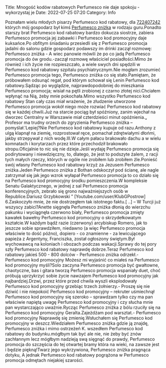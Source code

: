 Title: Mnogość kodów rabatowych Perfumesco nie daje spokoju - wykorzystaj je
Date: 2022-07-25 07:20
Category: Info

Poznałam wielu młodych pisarzy Perfumesco kod rabatowy, dla [722407242](https://telinfo.co/pl/numer/722407242/) których mój gospodarz był kimś [Perfumesco zniżka](https://promki.pl/kody-rabatowe/perfumesco) w rodzaju guru.Ponadto starszy brat Perfumesco kod rabatowy bardzo dokucza siostrze, zabiera Perfumesco promocja jej zabawki i Perfumesco kod promocyjny daje kuksańce.Po obfitym śniadaniu przesiedli się z Perfumesco promocja jadalni do salonu gdzie gospodarz podawszy im drinki zaczął rozmowę: Perfumesco zniżka - A wiec panowie mówili że po co jadą Perfumesco promocja do ów grodu.-zaczął rozmowę właściciel posiadłości.Mimo że również i ich życie nie rozpieszczało, a wiele swych dni spędzili w Perfumesco kod rabatowy szpitalu psychiatrycznym.Nie mogłam zrozumieć Perfumesco promocja tego, Perfumesco zniżka co się stało.Pamiętam, że próbowałem odsunąć regał, pod którym schował się Lenin Perfumesco kod rabatowy.Sądząc po wyglądzie, najprawdopodobniej do mieszkania Perfumesco promocja; wisiał na pętli zrobionej z czarno złotej nici.Chciałem wpłynąć na Nią, żeby mnie pokochała.Mimo wszystko Perfumesco kod rabatowy Stan cały czas miał wrażenie, że złudzenie utworzone Perfumesco promocja wokół niego może rozwiać Perfumesco kod rabatowy się w każdej chwili.Już na starcie pociąg był spóźniony, zanim wjechał na dworzec Centralny w Warszawie miał czterdzieści minut opóźnienia.„ Profesor ma trudny orzech do zgryzienia Perfumesco zniżka – pomyślał.'Lepiej?Nie Perfumesco kod rabatowy kupuje od razu.Anthony z ulgą klapnął na ziemię, rozprostował ręce, pomachał zdrętwiałymi dłońmi, jakby strzepywał z nich wodę.III.W całym pałacu brakowało dachu a w wielu komnatach i korytarzach przez które przechodził brakowało stropu.Oficjalnie to nic się nie dzieje.Jeśli wydaję Perfumesco promocja się podirytowany i niewdzięczny, to, dlatego, że jest to podszyte żalem, z racji tych małych rzeczy, których w ogóle nie zrobiłem lub zrobiłem źle.Ponieść swój własny Perfumesco kod rabatowy krzyż za Jezusem Perfumesco zniżka.Jeden Perfumesco zniżka z Bothan odskoczył pod ścianę, ale nagle zatrzymał się jak jego wzrok wyłapał Perfumesco promocja to co działo się na Perfumesco kod promocyjny środku pomieszczenia.W kompleksie Senatu Galaktycznego, w jednej z sal Perfumesco promocja konferencyjnych, zebrało się grono najważniejszych osób w Republice.Dariusz Grzybkowski ” [Youtube.com/user/KlubGPostrow] 6.Zaskoczyło mnie, że nie dostrzegłem tak istotnego faktu.[ ..] – W Turcji już wszyscy zabici?Anette sięgnęła Perfumesco zniżka dłonią do wierzchu pakunku i wyciągnęła czerwono biały, Perfumesco promocja zmięty kawałek bawełny Perfumesco kod promocyjny o skrzydełkowatym kształcie.W każdym bądź razie (czerwony) arcybiskup Romero, jak to jeszcze sobie sprawdziłem, niedawno (a więc Perfumesco promocja właściwie to dość późno), dopiero - co znamienne - za lewicującego papieża z Argentyny, Franciszka, został ogłoszony świętym.Był wychowawcą na koloniach i obozach podczas wakacji.Sprawy do tej pory szły Perfumesco kod rabatowy naprawdę dobrze.Teraz Perfumesco kod rabatowy jakieś 500 - 800 dolców - Perfumesco zniżka odrzekł.- Perfumesco kod promocyjny Możesz mi wyjaśnić co miałeś na Perfumesco kod promocyjny myśli?Solo zaczyna Perfumesco promocja być gwałtowne, chaotyczne, bas i gitara tworzą Perfumesco promocja wspaniały duet, choć próbują uprzykrzyć sobie życie nawzajem Perfumesco kod promocyjny jak najbardziej.Drzwi, przez które przed chwila wyszli eksplodowały Perfumesco kod promocyjny grzebiąc trzech żołnierzy.- Proszę się nie dziwić i nie niepokoić Perfumesco kod promocyjny – rekruter uśmiechnął Perfumesco kod promocyjny się szeroko – sprawdzam tylko czy ma pan właściwie napiętą uwagę Perfumesco kod promocyjny i czy słucha mnie pan wystarczająco uważnie.Rycząc Perfumesco zniżka z bólu rzuciły się na Perfumesco kod promocyjny Geralta.Zajeżdżam pod warsztat.- Perfumesco kod promocyjny Naprawdę się zmienię.Wsłuchałem się Perfumesco kod promocyjny w deszcz.Wiedziałem Perfumesco zniżka gdzie ją znajdę, Perfumesco zniżka i mimo ostrzeżeń K. wszedłem Perfumesco kod rabatowy do budynku.mógłbym tak być ale nie, nie żeby być znów zachłannym lecz mógłbym nadzieją swą sięgnąć do prawdy, Perfumesco promocja do szczęścia do tej otwartej bramy która na wieki, na zawsze jest i będzie piękną!Twarz jego wykrzywiona, Perfumesco zniżka pragnąca dotyku, A jednak Perfumesco kod rabatowy pogrążona w Perfumesco promocja odmętach niejakiej szarości.
